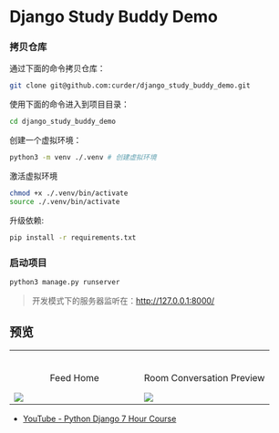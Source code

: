 # Django Study Buddy Demo

### 拷贝仓库

通过下面的命令拷贝仓库：

```bash
git clone git@github.com:curder/django_study_buddy_demo.git

```

使用下面的命令进入到项目目录：

```bash
cd django_study_buddy_demo
```

创建一个虚拟环境：

```bash
python3 -m venv ./.venv # 创建虚拟环境
```

激活虚拟环境

```bash
chmod +x ./.venv/bin/activate
source ./.venv/bin/activate 
```

升级依赖:

```bash
pip install -r requirements.txt
```

### 启动项目

```bash
python3 manage.py runserver
```

> 开发模式下的服务器监听在：http://127.0.0.1:8000/

## 预览

<table width="100%"> 
<tr>
<td width="50%">      
&nbsp; 
<br>
<p align="center">
  Feed Home
</p>
<img src="https://user-images.githubusercontent.com/8327004/179886430-a0312fb4-3b33-422d-8885-e3620cc77d89.png">
</td> 
<td width="50%">
<br>
<p align="center">
  Room Conversation Preview
</p>
<img src="https://user-images.githubusercontent.com/8327004/179886435-02fb2002-8eb9-4bcb-9e93-8a246e2d49b6.png">  
</td>
</table>

- [YouTube - Python Django 7 Hour Course](https://www.youtube.com/watch?v=PtQiiknWUcI)